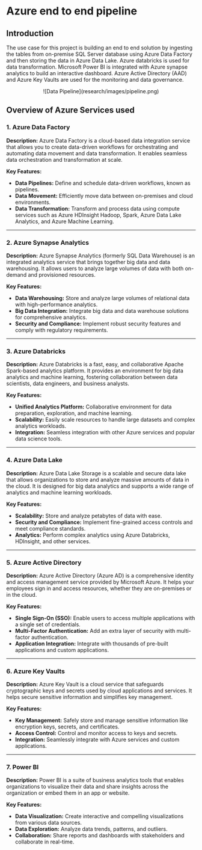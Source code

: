 # Azure end to end pipeline

## Introduction

The use case for this project is building an end to end solution by ingesting the tables from on-premise SQL Server database using Azure Data Factory and then storing the data in Azure Data Lake. Azure databricks is used for data transformation. Microsoft Power BI is integrated with Azure synapse analytics to build an interactive dashboard. Azure Active Directory (AAD) and Azure Key Vaults are used for the monitoring and data governance.

<div style="text-align:center">
  ![Data Pipeline](research/images/pipeline.png)
</div>


## Overview of Azure Services used

### 1. Azure Data Factory

**Description:**
Azure Data Factory is a cloud-based data integration service that allows you to create data-driven workflows for orchestrating and automating data movement and data transformation. It enables seamless data orchestration and transformation at scale.

**Key Features:**
- **Data Pipelines:** Define and schedule data-driven workflows, known as pipelines.
- **Data Movement:** Efficiently move data between on-premises and cloud environments.
- **Data Transformation:** Transform and process data using compute services such as Azure HDInsight Hadoop, Spark, Azure Data Lake Analytics, and Azure Machine Learning.

---

### 2. Azure Synapse Analytics

**Description:**
Azure Synapse Analytics (formerly SQL Data Warehouse) is an integrated analytics service that brings together big data and data warehousing. It allows users to analyze large volumes of data with both on-demand and provisioned resources.

**Key Features:**
- **Data Warehousing:** Store and analyze large volumes of relational data with high-performance analytics.
- **Big Data Integration:** Integrate big data and data warehouse solutions for comprehensive analytics.
- **Security and Compliance:** Implement robust security features and comply with regulatory requirements.

---

### 3. Azure Databricks

**Description:**
Azure Databricks is a fast, easy, and collaborative Apache Spark-based analytics platform. It provides an environment for big data analytics and machine learning, fostering collaboration between data scientists, data engineers, and business analysts.

**Key Features:**
- **Unified Analytics Platform:** Collaborative environment for data preparation, exploration, and machine learning.
- **Scalability:** Easily scale resources to handle large datasets and complex analytics workloads.
- **Integration:** Seamless integration with other Azure services and popular data science tools.

---

### 4. Azure Data Lake

**Description:**
Azure Data Lake Storage is a scalable and secure data lake that allows organizations to store and analyze massive amounts of data in the cloud. It is designed for big data analytics and supports a wide range of analytics and machine learning workloads.

**Key Features:**
- **Scalability:** Store and analyze petabytes of data with ease.
- **Security and Compliance:** Implement fine-grained access controls and meet compliance standards.
- **Analytics:** Perform complex analytics using Azure Databricks, HDInsight, and other services.

---

### 5. Azure Active Directory

**Description:**
Azure Active Directory (Azure AD) is a comprehensive identity and access management service provided by Microsoft Azure. It helps your employees sign in and access resources, whether they are on-premises or in the cloud.

**Key Features:**
- **Single Sign-On (SSO):** Enable users to access multiple applications with a single set of credentials.
- **Multi-Factor Authentication:** Add an extra layer of security with multi-factor authentication.
- **Application Integration:** Integrate with thousands of pre-built applications and custom applications.

---

### 6. Azure Key Vaults

**Description:**
Azure Key Vault is a cloud service that safeguards cryptographic keys and secrets used by cloud applications and services. It helps secure sensitive information and simplifies key management.

**Key Features:**
- **Key Management:** Safely store and manage sensitive information like encryption keys, secrets, and certificates.
- **Access Control:** Control and monitor access to keys and secrets.
- **Integration:** Seamlessly integrate with Azure services and custom applications.

---

### 7. Power BI

**Description:**
Power BI is a suite of business analytics tools that enables organizations to visualize their data and share insights across the organization or embed them in an app or website.

**Key Features:**
- **Data Visualization:** Create interactive and compelling visualizations from various data sources.
- **Data Exploration:** Analyze data trends, patterns, and outliers.
- **Collaboration:** Share reports and dashboards with stakeholders and collaborate in real-time.
